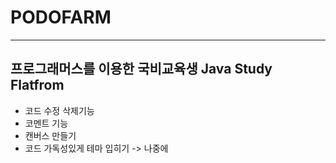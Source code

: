 # PODOFARM
---

## 프로그래머스를 이용한 국비교육생 Java Study Flatfrom

- 코드 수정 삭제기능
- 코멘트 기능
- 캔버스 만들기
- 코드 가독성있게 테마 입히기 -> 나중에